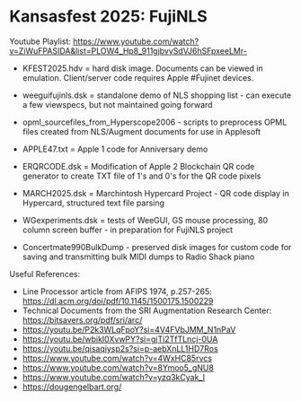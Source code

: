 # Kansasfest 2025: FujiNLS
Youtube Playlist: https://www.youtube.com/watch?v=ZiWuFPASIDA&list=PLOW4_Hp8_911gjbvySdVJ6hSFpxeeLMr-

- KFEST2025.hdv = hard disk image.  Documents can be viewed in emulation.  Client/server code requires Apple #Fujinet devices.
- weeguifujinls.dsk = standalone demo of NLS shopping list - can execute a few viewspecs, but not maintained going forward
- opml_sourcefiles_from_Hyperscope2006 - scripts to preprocess OPML files created from NLS/Augment documents for use in Applesoft

- APPLE47.txt = Apple 1 code for Anniversary demo
- ERQRCODE.dsk = Modification of Apple 2 Blockchain QR code generator to create TXT file of 1's and 0's for the QR code pixels
- MARCH2025.dsk = Marchintosh Hypercard Project - QR code display in Hypercard, structured text file parsing
- WGexperiments.dsk = tests of WeeGUI, GS mouse processing, 80 column screen buffer - in preparation for FujiNLS project
- Concertmate990BulkDump - preserved disk images for custom code for saving and transmitting bulk MIDI dumps to Radio Shack piano

Useful References:
- Line Processor article from AFIPS 1974, p.257-265: https://dl.acm.org/doi/pdf/10.1145/1500175.1500229
- Technical Documents from the SRI Augmentation Research Center: https://bitsavers.org/pdf/sri/arc/
- https://youtu.be/P2k3WLqFpoY?si=4V4FVbJMM_N1nPaV
- https://youtu.be/wbikI0XvwPY?si=gjTi2TfTLncj-0UA
- https://youtu.be/qisaqiysp2s?si=p-aebXnLL1HD7Ros
- https://www.youtube.com/watch?v=4WxHC85rvcs
- https://www.youtube.com/watch?v=8Ymoo5_gNU8
- https://www.youtube.com/watch?v=yzq3kCyak_I
- https://dougengelbart.org/
